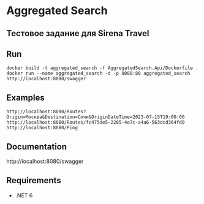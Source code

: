 ﻿# Aggregated Search
## Тестовое задание для Sirena Travel

## Run
```
docker build -t aggregated_search -f AggregatedSearch.Api/Dockerfile .
docker run --name aggregated_search -d -p 8080:80 aggregated_search
http://localhost:8080/swagger
```

## Examples
```
http://localhost:8080/Routes?Origin=Москва&Destination=Сочи&OriginDateTime=2023-07-15T19:00:00
http://localhost:8080/Routes/fc475de5-2285-4e7c-a4a6-563dcd364fd0
http://localhost:8080/Ping
```

## Documentation
http://localhost:8080/swagger

## Requirements
* .NET 6